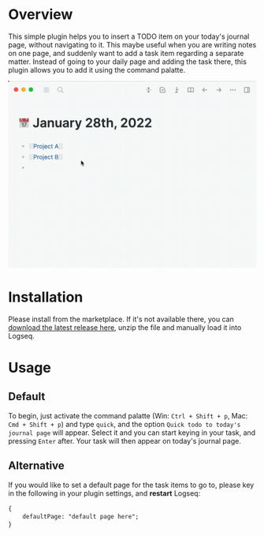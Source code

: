 # Overview

This simple plugin helps you to insert a TODO item on your today's journal page, without navigating to it. This maybe useful when you are writing notes on one page, and suddenly want to add a task item regarding a separate matter. Instead of going to your daily page and adding the task there, this plugin allows you to add it using the command palatte.

![](/screenshots/demo.gif)

# Installation

Please install from the marketplace. If it's not available there, you can [download the latest release here](https://github.com/hkgnp/logseq-quicktodo-plugin/releases), unzip the file and manually load it into Logseq.

# Usage

## Default

To begin, just activate the command palatte (Win: `Ctrl + Shift + p`, Mac: `Cmd + Shift + p`) and type `quick`, and the option `Quick todo to today's journal page` will appear. Select it and you can start keying in your task, and pressing `Enter` after. Your task will then appear on today's journal page.

## Alternative

If you would like to set a default page for the task items to go to, please key in the following in your plugin settings, and **restart** Logseq:

```
{
    defaultPage: "default page here";
}
```
